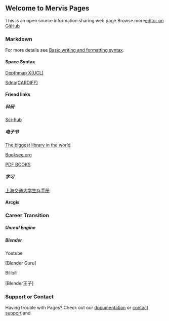 ## Welcome to Mervis Pages

This is an open source information sharing web page.Browse more[editor on GitHub](https://github.com/MervisDevo/mervis.github.io/edit/main/README.md)

### Markdown

For more details see [Basic writing and formatting syntax](https://docs.github.com/en/github/writing-on-github/getting-started-with-writing-and-formatting-on-github/basic-writing-and-formatting-syntax).

#### Space Syntax

[Depthmap X(UCL)](https://spacegroupucl.github.io/depthmapX/)

[Sdna(CARDIFF)](https://sdna.cardiff.ac.uk/sdna/)

#### Friend links

##### 科研

[Sci-hub](www.sci-hub.com)

##### 电子书

[The biggest library in the world](https://zh.fr1lib.org/)

[Booksee.org](https://en.booksee.org/)

[PDF BOOKS](https://www.pdfdrive.com/)

##### 学习

[上海交通大学生存手册](https://survivesjtu.gitbook.io/survivesjtumanual/li-zhi-pian/huan-ying-lai-dao-shang-hai-jiao-tong-da-xue)

#### Arcgis

### Career Transition

##### Unreal Engine

##### Blender

Youtube

[Blender Guru]

Bilibili

[Blender王子]

### Support or Contact

Having trouble with Pages? Check out our [documentation](https://docs.github.com/categories/github-pages-basics/) or [contact support](https://support.github.com/contact) and 
